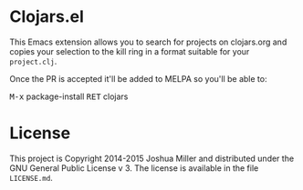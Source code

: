 # Clojars.el

This Emacs extension allows you to search for projects on clojars.org
and copies your selection to the kill ring in a format suitable for
your `project.clj`.

Once the PR is accepted it'll be added to MELPA so you'll be able to:

<kbd>M-x</kbd> package-install <kbd>RET</kbd> clojars

# License

This project is Copyright 2014-2015 Joshua Miller and distributed
under the GNU General Public License v 3. The license is available in
the file `LICENSE.md`.
